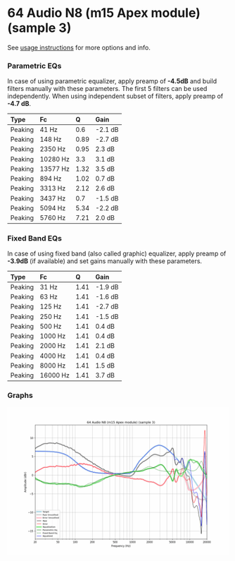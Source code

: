 # 64 Audio N8 (m15 Apex module) (sample 3)
See [usage instructions](https://github.com/jaakkopasanen/AutoEq#usage) for more options and info.

### Parametric EQs
In case of using parametric equalizer, apply preamp of **-4.5dB** and build filters manually
with these parameters. The first 5 filters can be used independently.
When using independent subset of filters, apply preamp of **-4.7 dB**.

| Type    | Fc       |    Q | Gain    |
|:--------|:---------|:-----|:--------|
| Peaking | 41 Hz    | 0.6  | -2.1 dB |
| Peaking | 148 Hz   | 0.89 | -2.7 dB |
| Peaking | 2350 Hz  | 0.95 | 2.3 dB  |
| Peaking | 10280 Hz | 3.3  | 3.1 dB  |
| Peaking | 13577 Hz | 1.32 | 3.5 dB  |
| Peaking | 894 Hz   | 1.02 | 0.7 dB  |
| Peaking | 3313 Hz  | 2.12 | 2.6 dB  |
| Peaking | 3437 Hz  | 0.7  | -1.5 dB |
| Peaking | 5094 Hz  | 5.34 | -2.2 dB |
| Peaking | 5760 Hz  | 7.21 | 2.0 dB  |

### Fixed Band EQs
In case of using fixed band (also called graphic) equalizer, apply preamp of **-3.9dB**
(if available) and set gains manually with these parameters.

| Type    | Fc       |    Q | Gain    |
|:--------|:---------|:-----|:--------|
| Peaking | 31 Hz    | 1.41 | -1.9 dB |
| Peaking | 63 Hz    | 1.41 | -1.6 dB |
| Peaking | 125 Hz   | 1.41 | -2.7 dB |
| Peaking | 250 Hz   | 1.41 | -1.5 dB |
| Peaking | 500 Hz   | 1.41 | 0.4 dB  |
| Peaking | 1000 Hz  | 1.41 | 0.4 dB  |
| Peaking | 2000 Hz  | 1.41 | 2.1 dB  |
| Peaking | 4000 Hz  | 1.41 | 0.4 dB  |
| Peaking | 8000 Hz  | 1.41 | 1.5 dB  |
| Peaking | 16000 Hz | 1.41 | 3.7 dB  |

### Graphs
![](./64%20Audio%20N8%20(m15%20Apex%20module)%20(sample%203).png)